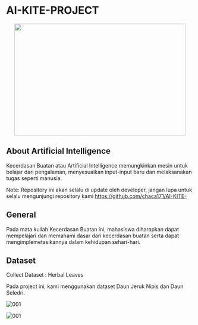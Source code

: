 # AI-KITE-PROJECT

<p align="center">
  <img width="460" height="300" src="https://www.google.com/imgres?imgurl=https%3A%2F%2Fgmedia.net.id%2Fupload%2Ffoto_artikel%2F20210907ByCGTxEP32.jpg&imgrefurl=https%3A%2F%2Fgmedia.net.id%2Finfo%2Fnews%2Fdetail%2F809%2FArtificial-Intelligence-AI-Sangat-Membantu-Proses-Bisnis-Mengapa-&tbnid=CfwkM4eMZs3NjM&vet=12ahUKEwjh2Zr2rufzAhUaL7cAHQT-BakQMygCegQIARB8..i&docid=2EY8_ExDrs4HNM&w=1920&h=1080&q=ai&ved=2ahUKEwjh2Zr2rufzAhUaL7cAHQT-BakQMygCegQIARB8/460/300">
</p>

## About Artificial Intelligence

Kecerdasan Buatan atau Artificial Intelligence memungkinkan mesin untuk belajar dari pengalaman, menyesuaikan input-input baru dan melaksanakan tugas seperti manusia.

Note: Repository ini akan selalu di update oleh developer, jangan lupa untuk selalu mengunjungi repository kami https://github.com/chaca171/AI-KITE- 


## General

Pada mata kuliah Kecerdasan Buatan ini, mahasiswa diharapkan dapat mempelajari dan memahami dasar dari kecerdasan buatan serta dapat mengimplemetasikannya dalam kehidupan sehari-hari.

## Dataset

Collect Dataset : Herbal Leaves

Pada project ini, kami menggunakan dataset Daun Jeruk Nipis dan Daun Seledri.

![001](https://user-images.githubusercontent.com/79831507/138796065-392ac4a4-c863-41fe-a589-0745424c5cbb.jpg)

![001](https://user-images.githubusercontent.com/79831507/138796096-f44e47dc-a3b4-4e24-a5a2-7e7bfeefbb17.jpg)
